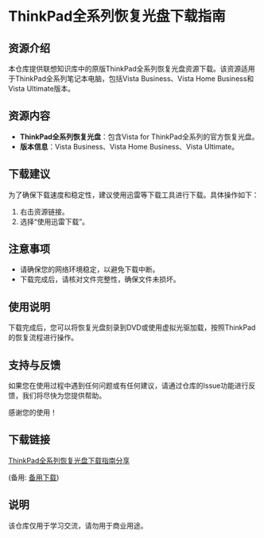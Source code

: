# ThinkPad全系列恢复光盘下载指南

## 资源介绍

本仓库提供联想知识库中的原版ThinkPad全系列恢复光盘资源下载。该资源适用于ThinkPad全系列笔记本电脑，包括Vista Business、Vista Home Business和Vista Ultimate版本。

## 资源内容

- **ThinkPad全系列恢复光盘**：包含Vista for ThinkPad全系列的官方恢复光盘。
- **版本信息**：Vista Business、Vista Home Business、Vista Ultimate。

## 下载建议

为了确保下载速度和稳定性，建议使用迅雷等下载工具进行下载。具体操作如下：

1. 右击资源链接。
2. 选择“使用迅雷下载”。

## 注意事项

- 请确保您的网络环境稳定，以避免下载中断。
- 下载完成后，请核对文件完整性，确保文件未损坏。

## 使用说明

下载完成后，您可以将恢复光盘刻录到DVD或使用虚拟光驱加载，按照ThinkPad的恢复流程进行操作。

## 支持与反馈

如果您在使用过程中遇到任何问题或有任何建议，请通过仓库的Issue功能进行反馈，我们将尽快为您提供帮助。

感谢您的使用！

## 下载链接
[ThinkPad全系列恢复光盘下载指南分享](https://pan.quark.cn/s/81870d3a9b6c) 

(备用: [备用下载](https://pan.baidu.com/s/1UT6HuPp4_pHdKYD9yKN6Ig?pwd=1234))

## 说明

该仓库仅用于学习交流，请勿用于商业用途。

